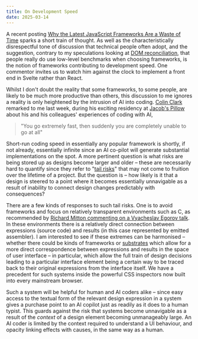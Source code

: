 ```yaml
---
title: On Development Speed
date: 2025-03-14
---
```


A recent posting
[Why the Latest JavaScript Frameworks Are a Waste of Time](https://dev.to/holasoymalva/why-the-latest-javascript-frameworks-are-a-waste-of-time-52pc) 
sparks a short train of thought. As well as the characteristically disrespectful tone of discussion that technical
people often adopt, and the suggestion, contrary to my speculations looking at 
[DOM reconciliation](/post/2025-02-07-benchmarking-dom-reconciliation), that people really do use low-level benchmarks
when choosing frameworks, is the notion of frameworks contributing to development speed. One commentor invites us to watch
him against the clock to implement a front end in Svelte rather than React.

Whilst I don't doubt the reality that some frameworks, to some people, are likely to be much more productive
than others, this discussion to me ignores a reality is only heightened by the intrusion of AI into coding.
[Colin Clark](https://colinclark.org/)
remarked to me last week, during his exciting residency at [Jacob's Pillow](https://en.wikipedia.org/wiki/Jacob%27s_Pillow)
about his and his colleagues' experiences of coding with AI, 

> "You go extremely fast, then suddenly you are completely unable to go at all"

Short-run coding speed in essentially any popular framework is shortly, if not already, essentially infinite since
an AI co-pilot will generate substantial implementations on the spot. A more pertinent question is what risks are being
stored up as designs become larger and older &ndash; these are necessarily hard to quantify since they refer to "[tail risks](https://en.wikipedia.org/wiki/Tail_risk)"
that may not come to fruition over the lifetime of a project. But the question is &ndash; how likely is it that a design
is steered to a point where it becomes essentially unnavigable as a result of inability to connect design changes
predictably with consequences?

<!-- Find a link about how AI generated code is hard to maintain, and also AI is bad at maintenance -->

There are a few kinds of responses to such tail risks. One is to avoid frameworks and focus on relatively transparent
environments such as C, as recommended by
[Richard Mitton commenting on a Vyacheslav Egorov talk](http://www.codersnotes.com/notes/learning-via-bullshit/). In these
environments there is a relatively direct connection between expressions (source code) and results (in this case
represented by emitted assembler). I am interested to see if these extremes can be harmonised &ndash; whether there
could be kinds of frameworks or [substrates](/term/substrate) which allow for a more direct correspondence between
expressions and results in the space of user interface &ndash; in particular, which allow the full train of design
decisions leading to a particular interface element being a certain way to be traced back to their original
expressions from the interface itself. We have a precedent for such systems inside the powerful CSS inspectors
now built into every mainstream browser. 

Such a system will be helpful for human and AI coders alike &ndash; since easy access to the textual form of the
relevant design expression in a system gives a purchase point to an AI copilot just as readily as it does to a human
typist. This guards against the risk that systems become unnavigable as a result of the _context_ of a design
element becoming unmanageably large. An AI coder is limited by the context required to understand a UI behaviour,
and opacity linking effects with causes, in the same way as a human.
